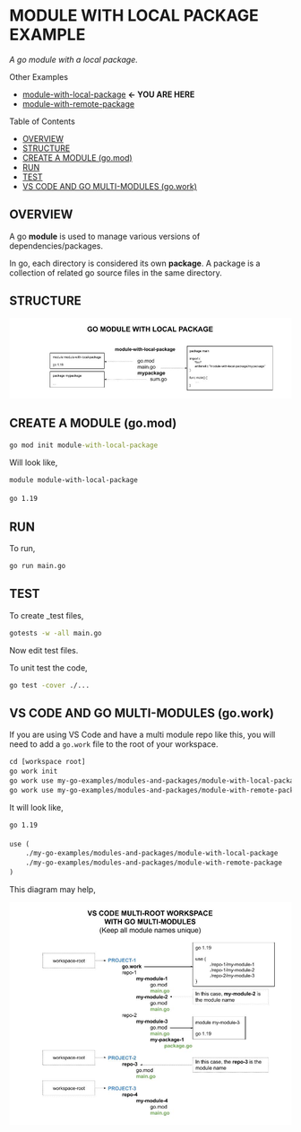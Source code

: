 # MODULE WITH LOCAL PACKAGE EXAMPLE

_A go module with a local package._

Other Examples

* [module-with-local-package](https://github.com/JeffDeCola/my-go-examples/tree/master/modules-and-packages/module-with-local-package)
  **<- YOU ARE HERE**
* [module-with-remote-package](https://github.com/JeffDeCola/my-go-examples/tree/master/modules-and-packages/module-with-remote-package)

Table of Contents

* [OVERVIEW](https://github.com/JeffDeCola/my-go-examples/tree/master/modules-and-packages/module-with-local-package#overview)
* [STRUCTURE](https://github.com/JeffDeCola/my-go-examples/tree/master/modules-and-packages/module-with-local-package#structure)
* [CREATE A MODULE (go.mod)](https://github.com/JeffDeCola/my-go-examples/tree/master/modules-and-packages/module-with-local-package#create-a-module-gomod)
* [RUN](https://github.com/JeffDeCola/my-go-examples/tree/master/modules-and-packages/module-with-local-package#run)
* [TEST](https://github.com/JeffDeCola/my-go-examples/tree/master/modules-and-packages/module-with-local-package#test)
* [VS CODE AND GO MULTI-MODULES (go.work)](https://github.com/JeffDeCola/my-go-examples/tree/master/modules-and-packages/module-with-local-package#vs-code-and-go-multi-modules-gowork)

## OVERVIEW

A go **module** is used to manage various versions of dependencies/packages.

In go, each directory is considered its own **package**. A package is a collection
of related go source files in the same directory.

## STRUCTURE

![IMAGE - go-module-with-local-package - IMAGE](../../docs/pics/modules-and-packages/go-module-with-local-package.jpg)

## CREATE A MODULE (go.mod)

```cmd
go mod init module-with-local-package
```

Will look like,

```txt
module module-with-local-package

go 1.19
```

## RUN

To run,

```bash
go run main.go
```

## TEST

To create _test files,

```bash
gotests -w -all main.go
```

Now edit test files.

To unit test the code,

```bash
go test -cover ./... 
```

## VS CODE AND GO MULTI-MODULES (go.work)

If you are using VS Code and have a multi module repo like this,
you will need to add a `go.work` file to the root of your workspace.

```txt
cd [workspace root]
go work init
go work use my-go-examples/modules-and-packages/module-with-local-package
go work use my-go-examples/modules-and-packages/module-with-remote-package
```

It will look like,

```txt
go 1.19

use (
    ./my-go-examples/modules-and-packages/module-with-local-package
    ./my-go-examples/modules-and-packages/module-with-remote-package
)
```

This diagram may help,

![IMAGE - vs-code-multi-root-workspace-with-go-multi-modules - IMAGE](../../docs/pics/modules-and-packages/vs-code-multi-root-workspace-with-go-multi-modules.jpg)
